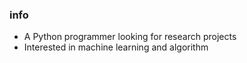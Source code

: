 ### info
- A Python programmer looking for research projects
- Interested in machine learning and algorithm













